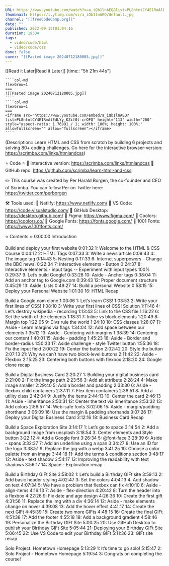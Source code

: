 ```yaml
---
URL: https://www.youtube.com/watch?v=a_iQb1lnAEQ&list=PL8htntCY4E1RmAlEdLYy_KZif0t-crOFQ&index=45
thumbnail: https://i.ytimg.com/vi/a_iQb1lnAEQ/default.jpg
channel: "[[freeCodeCamp.org]]"
date: ""
published: 2022-09-15T01:04:16
duration: 19304
tags:
  - video/code/html
  - video/code/css
done: false
cover: "[[Pasted image 20240712180005.jpg]]"
---
```

[[Read it Later|Read it Later]] [time:: "5h 21m 44s"]

`````col
````col-md
flexGrow=1
===
![[Pasted image 20240712180005.jpg]]
````
````col-md
flexGrow=1
===
<iframe src="https://www.youtube.com/embed/a_iQb1lnAEQ?list=PL8htntCY4E1RmAlEdLYy_KZif0t-crOFQ" height="113" width="200" style="aspect-ratio: 1.76991 / 1; width: 100%; height: 100%;" allowfullscreen="" allow="fullscreen"></iframe>
````
`````

(Description:: Learn HTML and CSS from scratch by building 6 projects and solving 80+ coding challenges. Go here for the interactive browser-version: https://scrimba.com/links/htmlandcss)

⭐️ Code ⭐️ 
🔗 Interactive version: https://scrimba.com/links/htmlandcss
🔗 GitHub repo: https://github.com/scrimba/learn-html-and-css

✏️ This course was created by Per Harald Borgen, the co-founder and CEO of Scrimba. You can follow Per on Twitter here: https://twitter.com/perborgen

🛠 Tools used:
🔗 Netlify: https://www.netlify.com/
🔗 VS Code: https://code.visualstudio.com/
🔗 GitHub Desktop: https://desktop.github.com/
🔗 Figma: https://www.figma.com/
🔗 Coolors: https://coolors.co/
🔗 Google Fonts: https://fonts.google.com/
🔗 1001 Fonts: https://www.1001fonts.com/

⭐️ Contents ⭐️
0:00:00 Introduction

Build and deploy your first website
0:01:32 1: Welcome to the HTML & CSS Course
0:04:12 2: HTML Tags
0:07:33 3: Write a news article
0:09:43 4: The image tag
0:14:43 5: Nesting
0:17:33 6: Internet superpowers - Change the BBC news!
0:22:34 7: Interactive elements - Button
0:24:37 8: Interactive elements - input tags -- Experiment with input types 100%
0:29:37 9: Let’s build Google!
0:33:28 10: Aside - Anchor tags
0:38:04 11: Add an anchor tag to Google.com
0:39:43 12: Proper document structure
0:45:29 13: Aside: Lists
0:49:27 14: Build a personal Website
0:58:15 15: Deploy your Personal Website
1:01:30 16: HTML Recap

Build a Google.com clone
1:03:06 1: Let’s learn CSS!
1:03:53 2: Write your first lines of CSS!
1:08:10 3: Write your first lines of CSS! Solution
1:11:46 4: Let’s destroy wikipedia - recording
1:13:43 5: Link to the CSS file
1:16:22 6: Set the width of the elements
1:18:31 7: Inline vs block elements
1:20:49 8: Margin top
1:22:05 9: Divs rule the world
1:24:10 10: CSS classes
1:28:07 11: Aside - Learn margins via flags
1:34:04 12: Add space between our elements
1:35:12 13: Aside - Centering with margins
1:38:39 14: Centering our content
1:40:01 15: Aside - padding
1:45:23 16: Aside - Border and border-radius
1:50:33 17: Aside challenge - style Twitter button
1:55:36 18: Fix the input field
2:00:22 19: Center the button
2:02:42 20: Style the button
2:07:13 21: Why we can’t have two block-level buttons
2:11:42 22: Aside - Flexbox
2:15:25 23: Centering both buttons with flexbox
2:18:20 24: Google clone recap

Build a Digital Business Card
2:20:27 1: Building your digital business card
2:21:00 2: Fix the image path
2:23:56 3: Add alt attribute
2:28:24 4: Make image smaller
2:29:40 5: Add a border and padding
2:33:30 6: Aside - flexbox child containers
2:37:11 7: Flex item containers
2:38:51 8: Add a utility class
2:42:04 9: Justify the items
2:44:13 10: Center the card
2:46:13 11: Aside - inheritance
2:50:31 12: Center the text via inheritance
2:53:32 13: Add colors
2:56:57 14: Web-safe fonts
3:02:06 15: Aside - margin/padding shorthand
3:06:09 16: Use the margin & padding shorhands
3:07:26 17: Deploy your Digital Business Card
3:12:16 18: Business Card Recap

Build a Space Exploration Site
3:14:17 1: Let’s go to space
3:14:54 2: Add a background image from unsplash
3:18:54 3: Center elements and Style button
3:22:12 4: Add a Google font
3:26:34 5: @font-face
3:28:39 6: Aside - spans
3:32:37 7: Add an underline using a span
3:34:27 8: Use an ID for the logo
3:38:51 9: Replace the jpg with a webp
3:41:25 10: Choose a color palette from an image
3:44:18 11: Add the terms & conditions section
3:48:17 12: Aside - text shadow
3:54:17 13: Improving the readability with text shadows
3:56:17 14: Space - Exploration recap

Build a Birthday GIFt Site
3:58:02 1: Let’s build a Birthday GIFt site
3:59:13 2: Add basic header styling
4:02:47 3: Set the colors
4:04:13 4: Add shadow on text
4:07:34 5: We have a problem that flexbox can fix
4:10:10 6: Aside - align-items
4:16:13 7: Aside - flex-direction
4:20:42 8: Turn the header into a flexbox
4:22:26 9: Fix date and age design
4:26:36 10: Create the first gift
4:31:56 11: Replace the img with a div
4:36:14 12: Aside - make elements change on hover
4:39:08 13: Add the hover effect
4:41:17 14: Create the next GIFt
4:45:39 15: Create two more GIFts
4:48:15 16: Create the final GIFt
4:51:38 17: Add the footer
4:55:18 18: Add a background gradient
4:58:46 19: Personalize the Birthday GIFt Site
5:00:25 20: Use GitHub Desktop to publish your Birthday GIFt Site
5:05:44 21: Deploying your Birthday GIFt Site
5:06:45 22: Use VS Code to edit your Birthday GIFt
5:11:36 23: GIFt site recap

Solo Project: Hometown Homepage
5:13:29 1: It’s time to go solo!
5:15:47 2: Solo Project - Hometown Homepage
5:19:54 3: Congrats on completing the course!
 